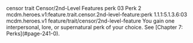 <ability>
  <metadata>
    <class>censor</class>
    <feature_type>trait</feature_type>
    <file_dpath>Censor/2nd-Level Features</file_dpath>
    <item_id>perk</item_id>
    <item_index>03</item_index>
    <item_name>Perk</item_name>
    <level>2</level>
    <scc>mcdm.heroes.v1:feature.trait.censor.2nd-level-feature:perk</scc>
    <scdc>1.1.1:5.1.3.6:03</scdc>
    <source>mcdm.heroes.v1</source>
    <type>feature/trait/censor/2nd-level-feature</type>
  </metadata>
  <effects>
    <effect type="mundane">You gain one interpersonal, lore, or supernatural perk of your choice. See [Chapter 7: Perks](#page-241-0).</effect>
  </effects>
</ability>
